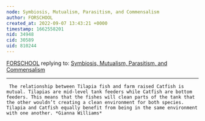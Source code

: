 ```yaml
---
node: Symbiosis, Mutualism, Parasitism, and Commensalism 
author: FORSCHOOL
created_at: 2022-09-07 13:43:21 +0000
timestamp: 1662558201
nid: 34948
cid: 30589
uid: 810244
---
```




[FORSCHOOL](../profile/FORSCHOOL) replying to: [Symbiosis, Mutualism, Parasitism, and Commensalism ](../notes/TheChessGym/09-07-2022/symbiosis-mutualism-parasitism-and-commensalism)

----
     The relationship between Tilapia fish and farm raised Catfish is mutual. Tilapias are mid-level tank feeders while Catfish are bottom feeders. This means that the fishes will clean parts of the tank that the other wouldn’t creating a clean environment for both species. Tilapia and Catfish equally benefit from being in the same environment with one another. *Gianna Williams*